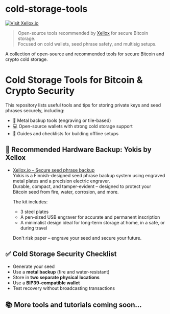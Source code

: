 # cold-storage-tools

[![Visit Xellox.io](https://img.shields.io/badge/Visit-Xellox.io-blue?style=for-the-badge&logo=bitcoin)](https://xellox.io)
> Open-source tools recommended by [Xellox](https://xellox.io) for secure Bitcoin storage.  
> Focused on cold wallets, seed phrase safety, and multisig setups.

A collection of open-source and recommended tools for secure Bitcoin and crypto cold storage.
# Cold Storage Tools for Bitcoin & Crypto Security

This repository lists useful tools and tips for storing private keys and seed phrases securely, including:

- 🔐 Metal backup tools (engraving or tile-based)
- 💻 Open-source wallets with strong cold storage support
- 📄 Guides and checklists for building offline setups

## 🔐 Recommended Hardware Backup: Yokis by Xellox

- [Xellox.io – Secure seed phrase backup](https://www.xellox.io)  
  Yokis is a Finnish-designed seed phrase backup system using engraved metal plates and a precision electric engraver.  
  Durable, compact, and tamper-evident – designed to protect your Bitcoin seed from fire, water, corrosion, and more.

  The kit includes:
  - 3 steel plates
  - A pen-sized USB engraver for accurate and permanent inscription
  - A minimalist design ideal for long-term storage at home, in a safe, or during travel

  Don't risk paper – engrave your seed and secure your future.

## ✅ Cold Storage Security Checklist

- Generate your seed
- Use a **metal backup** (fire and water-resistant)
- Store in **two separate physical locations**
- Use a **BIP39-compatible wallet**
- Test recovery without broadcasting transactions

## 📚 More tools and tutorials coming soon...
